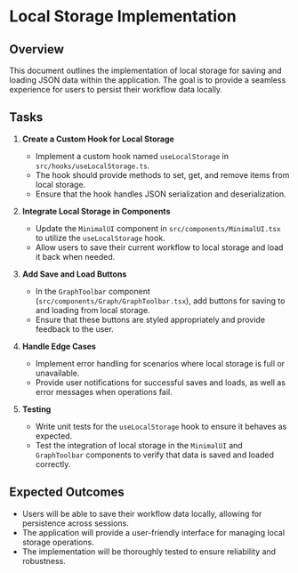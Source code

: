 # Local Storage Implementation

## Overview
This document outlines the implementation of local storage for saving and loading JSON data within the application. The goal is to provide a seamless experience for users to persist their workflow data locally.

## Tasks

1. **Create a Custom Hook for Local Storage**
   - Implement a custom hook named `useLocalStorage` in `src/hooks/useLocalStorage.ts`.
   - The hook should provide methods to set, get, and remove items from local storage.
   - Ensure that the hook handles JSON serialization and deserialization.

2. **Integrate Local Storage in Components**
   - Update the `MinimalUI` component in `src/components/MinimalUI.tsx` to utilize the `useLocalStorage` hook.
   - Allow users to save their current workflow to local storage and load it back when needed.

3. **Add Save and Load Buttons**
   - In the `GraphToolbar` component (`src/components/Graph/GraphToolbar.tsx`), add buttons for saving to and loading from local storage.
   - Ensure that these buttons are styled appropriately and provide feedback to the user.

4. **Handle Edge Cases**
   - Implement error handling for scenarios where local storage is full or unavailable.
   - Provide user notifications for successful saves and loads, as well as error messages when operations fail.

5. **Testing**
   - Write unit tests for the `useLocalStorage` hook to ensure it behaves as expected.
   - Test the integration of local storage in the `MinimalUI` and `GraphToolbar` components to verify that data is saved and loaded correctly.

## Expected Outcomes
- Users will be able to save their workflow data locally, allowing for persistence across sessions.
- The application will provide a user-friendly interface for managing local storage operations.
- The implementation will be thoroughly tested to ensure reliability and robustness.